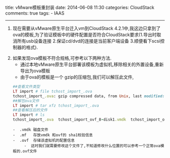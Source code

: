 title: vMware模板重封装
date: 2014-06-08 11:30
categories: CloudStack
comments: true
tags:
        - IAAS

---

1. 现在需要从vMware原生平台迁入vm到CloudStack 4.2.1中,我这边只拿到了ova的模板,为了验证模板中的硬件配置是否符合CloudStack要求(1.导出时取消所有usb设备连接 2.保证cd/dvd的连接是当前客户端设备 3.顺便看下scsi控制器的格式).
<!--more-->
2. 如果发现ova模板不符合规格,可参考以下两种方法.
	-  通过本地vMware原生平台部署该模板为虚拟机,移除相关的外置设备,重新导出为ova模板
	-  由于ova的模板是一个 gzip的压缩包,我们可以解压此文件,
	```ruby
    ##查看文件类型
    LT import # file tchost_import_.ova 
	tchost_import_.ova: gzip compressed data, from Unix, last modified: Wed May  7 10:00:54 2014
    ##解包ova文件
	LT import # tar xfz tchost_import_.ova
	##查看解压后的文件
    LT import # ls
	tchost_import_.ova  tchost_import_ovf_8-disk1.vmdk  tchost_import_ovf_8.mf  	tchost_import_ovf_8.ovf
	```
       -  .vmdk 磁盘文件
       -  .mf   存放vmdk 和ovf的 sha1校验信息
       -  .ovf  存储该虚拟机的配置信息
			-  这时我们就需要修改这个文件了,不知道修改什么位置的可以参考一个正常ova模板的.ovf文件
